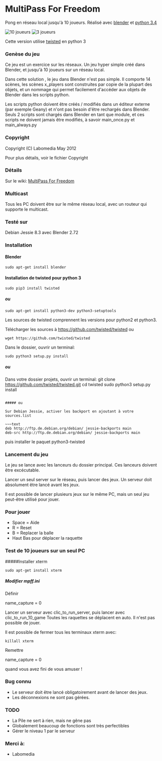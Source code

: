 # MultiPass For Freedom

Pong en réseau local jusqu'à 10 joueurs. Réalisé avec [blender](https://www.blender.org/) et [python 3.4](https://www.python.org/)

![10 joueurs](https://github.com/sergeLabo/mpff/blob/master/doc/mpff_10.png)
![3 joueurs](https://github.com/sergeLabo/mpff/blob/master/doc/mpff_02.png)

Cette version utilise [twisted](https://twistedmatrix.com/trac/) en python 3

### Genèse du jeu

Ce jeu est un exercice sur les réseaux. Un jeu hyper simple créé dans Blender, et jusqu'à 10 joueurs sur un réseau local.

Dans cette solution , le jeu dans Blender n'est pas simple. Il comporte 14 scènes, les scènes x_players sont construites par copie de la plupart des objets, et un nommage qui permet facilement d'accéder aux objets de Blender dans les scripts python.

Les scripts python doivent être créés / modifiés dans un éditeur externe (par exemple Geany) et n'ont pas besoin d'être rechargés dans Blender. Seuls 2 scripts sont chargés dans Blender en tant que module, et ces scripts ne doivent jamais être modifiés, à savoir main_once.py et main_always.py

### Copyright

Copyright (C) Labomedia May 2012

Pour plus détails, voir le fichier Copyright

### Détails
Sur le wiki: [MultiPass For Freedom]( https://github.com/sergeLabo/mpff/wiki)

### Multicast

Tous les PC doivent être sur le même réseau local, avec un routeur qui supporte le multicast.

### Testé sur

Debian Jessie 8.3 avec Blender 2.72

### Installation
#### Blender

~~~text
sudo apt-get install blender
~~~

#### Installation de twisted pour python 3

~~~text
sudo pip3 install twisted
~~~

##### ou

~~~text
sudo apt-get install python3-dev python3-setuptools
~~~

Les sources de twisted comprennent les versions pour python2 et python3.

Télécharger les sources à https://github.com/twisted/twisted ou

~~~text
wget https://github.com/twisted/twisted
~~~

Dans le dossier, ouvrir un terminal:

~~~text
sudo python3 setup.py install
~~~

##### ou

Dans votre dossier projets, ouvrir un terminal:
git clone https://github.com/twisted/twisted.git
cd twisted
sudo python3 setup.py install
~~~

##### ou

Sur Debian Jessie, activer les backport en ajoutant à votre sources.list

~~~text
deb http://ftp.de.debian.org/debian/ jessie-backports main
deb-src http://ftp.de.debian.org/debian/ jessie-backports main
~~~

puis installer le paquet python3-twisted


### Lancement du jeu

Le jeu se lance avec les lanceurs du dossier principal. Ces lanceurs doivent être excécutable.

Lancer un seul server sur le réseau, puis lancer des jeux. Un serveur doit absolument être lancé avant les jeux.

Il est possible de lancer plusieurs jeux sur le même PC, mais un seul jeu peut-être utilisé pour jouer.

### Pour jouer

- Space = Aide
- R = Reset
- B = Replacer la balle
- Haut Bas pour déplacer la raquette

### Test de 10 joueurs sur un seul PC

#####Installer xterm

~~~text
sudo apt-get install xterm
~~~

##### Modifier mpff.ini

Définir

name_capture = 0

Lancer un serveur avec clic_to_run_server, puis lancer avec clic_to_run_10_game
Toutes les raquettes se déplacent en auto. Il n'est pas possible de jouer.

Il est possible de fermer tous les terminaux xterm avec:

~~~text
killall xterm
~~~

Remettre

name_capture = 0

quand vous avez fini de vous amuser !

### Bug connu

* Le serveur doit être lancé obligatoirement avant de lancer des jeux.
* Les déconnexions ne sont pas gérées.

### TODO

* La Pile ne sert à rien, mais ne gêne pas
* Globalement beaucoup de fonctions sont très perfectibles
* Gérer le niveau 1 par le serveur

### Merci à:

* Labomedia
